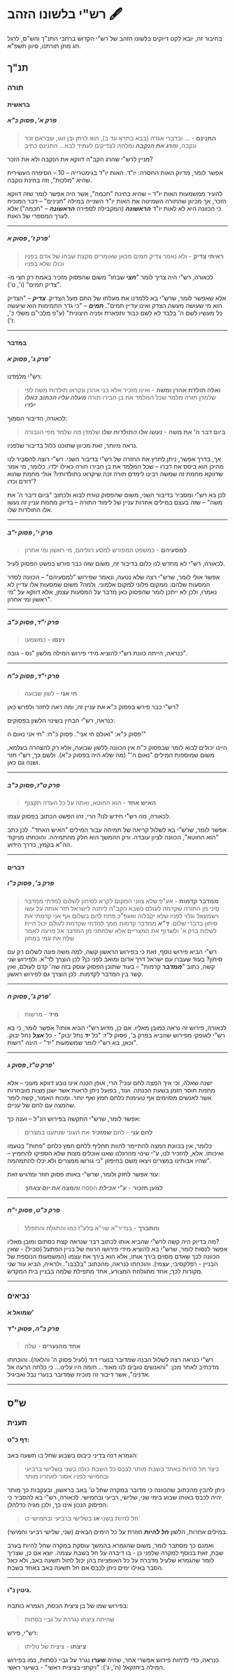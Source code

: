 # רש"י בלשונו הזהב 🖋️
בחיבור זה, יובא לקט דיוקים בלשונו הזהב של רש"י הקדוש ברחבי התנ"ך והש"ס, לרגל חג מתן תורתנו, סיוון תשפ"א.

## תנ"ך
### תורה
#### בראשית
##### פרק א', פסוק כ"א
> **התנינם** - ... ובדברי אגדה (בבא בתרא עד ב), הוא לויתן ובן זוגו, שבראם זכר ונקבה, ***והרג את הנקבה*** ומלחה לצדיקים לעתיד לבא... התנינם כתיב

מניין לרש"י שהרג הקב"ה דווקא את הנקבה ולא את הזכר?

אפשר לומר, מדיוק האות החסרה: יו"ד. האות יו"ד בגימטרייה – 10 – הסיפרה העשירית שהיא "מלכות", וזה בחינת נוקבה.

להעיר ממשמעות האות יו"ד – שהיא בחינת "חכמה", אשר היה אפשר לומר שזה דווקא הזכר, אך מכיוון שהתורה השמיטה את האות יו"ד השנייה במילה "תנינים" – דבר המוכיח כי הכוונה היא לא לאות יו"ד ***הראשונה*** (המקבילה לספירה ***הראשונה*** – "חכמה") אלא לערך המספרי של האות.

---
##### פרק ז', פסוק א'
> **ראיתי צדיק** - ולא נאמר צדיק תמים מכאן שאומרים מקצת שבחו של אדם בפניו וכולו שלא בפניו

לכאורה, רש"י היה צריך לומר "***חצי*** שבחו" משום שהפסוק מזכיר באמת רק חצי מ-"צדיק תמים" (ו', ט').

אלא שאפשר לומר, שרש"י בא ללמדנו את מעלתו של התם מעל הצדיק. ***צדיק*** – "הצדיק הוא מי שעושה מעשה הצדק ואינו עדיין תמים". ***תמים*** – "כי גדר התמימות הוא שיעשה כל מעשיו לשם ה' בלבד לא לשם כבוד ותפארת ופניה חיצונית" (ע"פ מלבי"ם משלי כ', ז').

---
#### במדבר
##### פרק ג', פסוק א'
רש"י מלמדנו:

> **ואלה תולדת אהרן ומשה** - ואינו מזכיר אלא בני אהרן ונקראו תולדות משה לפי שלמדן תורה מלמד שכל המלמד את בן חבירו תורה ***מעלה עליו הכתוב כאלו ילדו***

לכאורה, הדיבור הסמוך:

> **ביום דבר ה' את משה** - ***נעשו אלו התולדות שלו*** שלמדן מה שלמד מפי הגבורה

נראה מיותר, זאת מכיוון שתוכנו כלול בדיבור שלפניו.

אך, בדרך אפשר, ניתן לתרץ את החזרה של רש"י בדיבור השני. רש"י רוצה להסביר לנו מהיכן הוא ביסס את דברו – שכל המלמד את בן חבירו תורה כאילו ילדו. כלומר, מי אמר שדווקא מחמת זה שמשה רבינו לימדם תורה זכה שיקראו כתולדותיו? אולי מחמת שהוא דודם וכדו'?

לכן בא רש"י ומסביר בדיבור השני, משום שהפסוק טורח לבוא ולכתוב "ביום דיבר ה' את משה" – שזה בעצם במילים אחרות עניין של לימוד התורה – בדיוק מחמת עניין זה נעשו אלו התולדות שלו.

---
##### פרק י', פסוק י"ב
> **למסעיהם** - כמשפט המפורש למסע דגליהם, מי ראשון ומי אחרון

לכאורה, רש"י לא מחדש לנו כלום בדיבור זה, משום שזה כבר פורש בפשט הפסוק לעיל.

אפשר אולי לומר, שרש"י רצה שלא נטעה, ונאמר שפירוש "למסעיהם" – הכוונה לסדר המסעות שלהם: ממקום פלוני למקום אלמוני. ולמה? משום שמסעות אלו עדיין לא נאמרו, ולכן לא ייתכן לומר שהפסוק כאן מדבר על המסעות עצמן, אלא דווקא על "מי ראשון ומי אחרון".

---
##### פרק י"ד, פסוק כ"ב
> **וינסו** - כמשמעו

כנראה, הייתה כוונת רש"י להוציא מידי פירוש המילה מלשון "נס - גובה".

---
##### פרק י"ד, פסוק כ"ח
> **חי אני** - לשון שבועה

רש"י כבר פירש בפסוק כ"א את עניין זה, ומה ראה לחזור ולפרש כאן?

כנראה, רש"י הבחין בשינוי הלשון בפסוקים:

פסוק כ"א: "ואולם חי אני". פסוק כ"ח: "חי אני נאום ה'"

היינו יכולים לבוא לומר שבפסוק כ"ח אין הכוונה ללשון שבועה, אלא רק להצהרה בעלמא, משום שמוספות המילים "נאום ה'" (מה שלא היה בפסוק כ"א). ולשם כך, רש"י חזר ושנה גם כאן.

---
##### פרק ט"ז, פסוק כ"ב
> **האיש אחד** - הוא החוטא, ואתה על כל העדה תקצוף

לכאורה, מה רש"י חידש לנו? הרי, זהו הפשט הכתוב בפסוק עצמו.

אפשר לומר, שרש"י בא לשלול קריאה של תמיהה עבור המילים "האיש האחד". לכן כתב "הוא החוטא", הכוונה לציון עובדה. ורק ההמשך הוא חלק מהתמיהה. והוכחתו מניקוד הה"א בקמץ, כדרך הַיִּדּוּעַ.

---
#### דברים
##### פרק ב', פסוק כ"ו
> **ממדבר קדמות** - אע"פ שלא צווני המקום לקרא לסיחון לשלום למדתי ממדבר סיני מן התורה שקדמה לעולם כשבא הקב"ה ליתנה לישראל חזר אותה על עשו וישמעאל וגלוי לפניו שלא יקבלוה ואעפ"כ פתח להם בשלום אף אני קדמתי את סיחון בדברי שלום. ***ד"א*** ממדבר קדמות ממך למדתי שקדמת לעולם יכול היית לשלוח ברק א' ולשרוף את המצריים אלא שלחתני מן המדבר אל פרעה לאמר שלח את עמי במתון

רש"י הביא פירוש נוסף, זאת כי בפירוש הראשון קשה, למה משה פונה לשלום רק עם סיחון? בעוד שעברו עם ישראל דרך אדום ומואב לפני כן? לכן הוצרך לד"א. ולפירוש שני קשה, כתוב "***ממדבר*** קדמות" – בעוד שתוכן הפסוק עוסק בזה שה' קדם לעולם, ואין קשר בין המדבר לקדמות. לכן הוצרך גם לפירוש ראשון.

---
##### פרק ג', פסוק ח'
> **מיד** - מרשות

לכאורה, פירוש זה נראה כמובן מאליו. אם כן, מדוע רש"י הביא אותו? אפשר לומר, כי בא רש"י לאופקי מפירוש שהביא בפרק ב', פסוק ל"ז: "כל ***יד*** נחל יבוק" - כל ***אצל*** נחל יבוק. וכאן, בא רש"י לומר שמשמעות "יד" - הינה "רשות".

---

##### פרק ט"ז, פסוק ג'
ישנה שאלה, וכי איך המצה לחם עוני? הרי, אופן הכנה אינו נובע דווקא מעוני – אלא מחמת חוסר הזמן בשעת הכנתה. ועוד, בפועל ניתן לראות אשר ישנן מצות מובחרות אשר לאנשים מסוימים אף טעימות כלחם חמץ ואף יותר. ומכוח האמור, קשה לומר שהמצה עם לחם של עניים.

אפשר לומר, שרש"י התקשה בפירוש הנ"ל – וענה כך:

> **לחם עני** - לחם ***שמזכיר*** את העוני שנתענו במצרים
> 
כלומר, אין בכוונת המצה להתיימר להוות תחליף ללחם חמץ כלחם "פחות" בטעמו ואיכותו. אלא, להזכיר לנו, ע"י שינוי מהרגלנו שאנו אוכלים מצות שלא הספיקו להחמיץ – שהיו אבותינו במצרים ויצאו משם בחיפזון "כי גורשו ממצרים ולא יכלו להתמהמה".

עוד אפשר לחזק ולומר, שרש"י באותו פסוק חוזר ומדגיש זאת:

> **למען תזכור** - ***ע"י אכילת*** הפסח ***והמצה את יום צאתך***

---

##### פרק כ"ט, פסוק י"ח
> **והתברך** - בנדיר"א שוי"א בלע"ז כמו והתגלח והתפלל

מה בדיוק היה קשה לרש"י שהביא אותו לכתוב דבר שנראה קצת כסתום ומובן מאליו?  
אפשר לנסות לומר, שרש"י בא להוציא מידי פירושו הרווח של בניין הפתעל (סביל) - שאין הכוונה לכך שאדם מסוים בירך אותו, אלא הוא בירך את עצמו (המשמעות הנוספת של הבניין - רפלקסיבי, עצמי). והוכחתו כנראה, מהכתוב "בלבבו". ולראיה, הביא עוד שני מקורות לכך; אחד מתגלחת המצורע, אחד מתפילת שלמה בבניין בית המקדש.

---

### נביאים
#### שמואל א'
##### פרק כ"ה, פסוק י"ד
> **אחד מהנערים** - שלה

רש"י כנראה רצה לשלול הבנה שמדובר בנערי דוד (לעיל פסוק ה' והלאה). והוכחתו מדכתיב לאחר מכן: "והאנשים טובים לנו מאוד... חומה היו עלינו... כי כלתה הרעה אל אדנינו", אשר דיבור זה מוכיח שמדובר בנערי נבל ואביגיל.

---
## ש"ס
### תענית
#### דף כ"ט:
הגמרא דנה בדיני כיבוס בשבוע שחל בו תשעה באב:

> כיצד חל להיות באחד בשבת מותר לכבס כל השבת כולה בשני בשלישי ברביעי ובחמישי לפניו אסור לאחריו מותר

ניתן להבין מהכתוב שהכוונה כי מדובר במקרה שחל ט' באב בראשון, ובעקבות כך מותר יהיה לכבס באותו שבוע בימי שני, שלישי, רביעי ובחמישי. לכאורה, רש"י בא להסביר כי הפיסוק הנכון אינו כך, ולכן מגיה כדלהלן:

> חל להיות בשני ***או*** בשלישי ברביעי ובחמישי כו'

במילים אחרות, הלשון ***חל להיות*** חוזרת על כל הימים הבאים (שני, שלישי רביעי וחמישי).

ואמנם כך מסתבר לומר, משום שהגמרא בהמשך עוסקת במקרה שחל להיות בערב שבת, זאת בנוסף למקרה שלפני כן - בו דיברה על חל בשבת עצמה. יוצא אם כן, שצריך לומר שהגמרא שלעיל מדברת על כל האופציות בהן יכול לחול תשעה באב, ולא כאל הסבר באילו ימים ניתן לכבס אם חל תשעה באב באחד בשבת.

---
#### גיטין נ"ו.
בפירוש שמו של בן ציצית הכסת, הגמרא כותבת:

> שהיתה ציצתו נגררת על גביי כסתות

רש"י, פירש:

> **ציצתו** - ציצית של טליתו

כנראה, כדי לדחות פירוש אפשרי אחר, שהיה **שערו** נגרר על גביי כסתות, כמו בפירוש המילה ביחזקאל (ח', ג'): "ויקחני בציצית ראשי" - בשיער ראשי.
